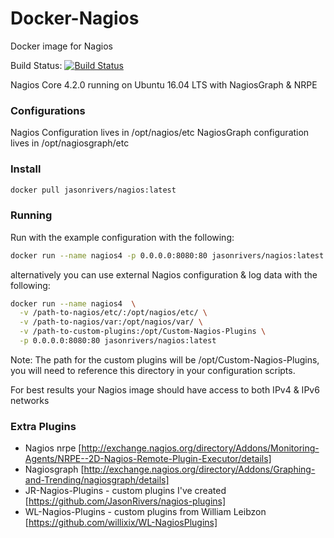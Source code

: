# Docker-Nagios
Docker image for Nagios

Build Status: [![Build Status](https://travis-ci.org/JasonRivers/Docker-Nagios.svg?branch=master)](https://travis-ci.org/JasonRivers/Docker-Nagios)

Nagios Core 4.2.0 running on Ubuntu 16.04 LTS with NagiosGraph & NRPE

### Configurations
Nagios Configuration lives in /opt/nagios/etc
NagiosGraph configuration lives in /opt/nagiosgraph/etc

### Install

```sh
docker pull jasonrivers/nagios:latest
```

### Running

Run with the example configuration with the following:

```sh
docker run --name nagios4 -p 0.0.0.0:8080:80 jasonrivers/nagios:latest
```

alternatively you can use external Nagios configuration & log data with the following:

```sh
docker run --name nagios4  \
  -v /path-to-nagios/etc/:/opt/nagios/etc/ \
  -v /path-to-nagios/var:/opt/nagios/var/ \
  -v /path-to-custom-plugins:/opt/Custom-Nagios-Plugins \
  -p 0.0.0.0:8080:80 jasonrivers/nagios:latest
```

Note: The path for the custom plugins will be /opt/Custom-Nagios-Plugins, you will need to reference this directory in your configuration scripts.

For best results your Nagios image should have access to both IPv4 & IPv6 networks 

### Extra Plugins

* Nagios nrpe [http://exchange.nagios.org/directory/Addons/Monitoring-Agents/NRPE--2D-Nagios-Remote-Plugin-Executor/details]
* Nagiosgraph [http://exchange.nagios.org/directory/Addons/Graphing-and-Trending/nagiosgraph/details]
* JR-Nagios-Plugins -  custom plugins I've created [https://github.com/JasonRivers/nagios-plugins]
* WL-Nagios-Plugins -  custom plugins from William Leibzon [https://github.com/willixix/WL-NagiosPlugins]


